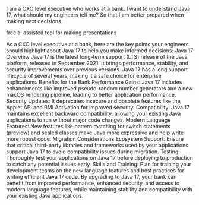 I am a CXO level executive who works at a bank.
I want to understand Java 17, what should my engineers tell me?
So that I am better prepared when making next decisions.

free ai assisted tool for making presentations

As a CXO level executive at a bank, here are the key points your engineers should highlight about Java 17 to help you make informed decisions:
Java 17 Overview
Java 17 is the latest long-term support (LTS) release of the Java platform, released in September 2021.
It brings performance, stability, and security improvements over previous versions.
Java 17 has a long support lifecycle of several years, making it a safe choice for enterprise applications.
Benefits for the Bank
Performance Gains: Java 17 includes enhancements like improved pseudo-random number generators and a new macOS rendering pipeline, leading to better application performance.
Security Updates: It deprecates insecure and obsolete features like the Applet API and RMI Activation for improved security.
Compatibility: Java 17 maintains excellent backward compatibility, allowing your existing Java applications to run without major code changes.
Modern Language Features: New features like pattern matching for switch statements (preview) and sealed classes make Java more expressive and help write more robust code.
Migration Considerations
Ecosystem Support: Ensure that critical third-party libraries and frameworks used by your applications support Java 17 to avoid compatibility issues during migration.
Testing: Thoroughly test your applications on Java 17 before deploying to production to catch any potential issues early.
Skills and Training: Plan for training your development teams on the new language features and best practices for writing efficient Java 17 code.
By upgrading to Java 17, your bank can benefit from improved performance, enhanced security, and access to modern language features, while maintaining stability and compatibility with your existing Java applications.